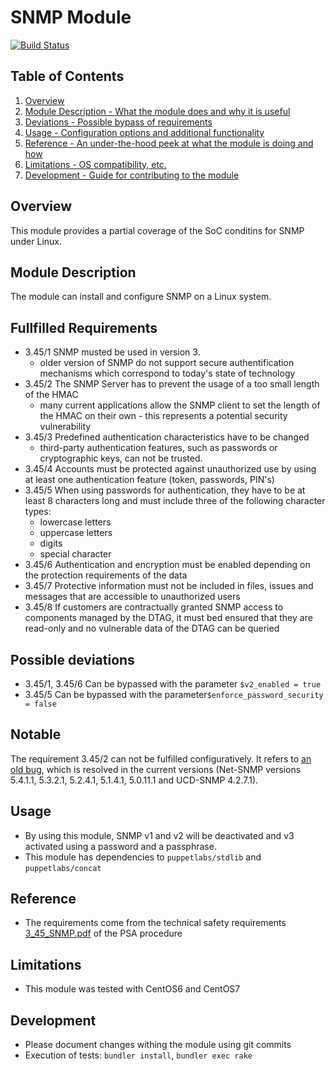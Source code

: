 # SNMP Module

[![Build Status](https://travis-ci.org/T-Systems-MMS/puppet-secc_snmpd.svg?branch=master)](https://travis-ci.org/T-Systems-MMS/puppet-secc_snmpd)

## Table of Contents

1. [Overview](#overview)
2. [Module Description - What the module does and why it is useful](#module-description)
4. [Deviations - Possible bypass of requirements](#Possible-deviations)
4. [Usage - Configuration options and additional functionality](#usage)
5. [Reference - An under-the-hood peek at what the module is doing and how](#reference)
6. [Limitations - OS compatibility, etc.](#limitations)
7. [Development - Guide for contributing to the module](#development)

## Overview

This module provides a partial coverage of the SoC conditins for SNMP under Linux.

## Module Description

The module can install and configure SNMP on a Linux system.

## Fullfilled Requirements

* 3.45/1 SNMP musted be used in version 3.
  * older version of SNMP do not support secure authentification mechanisms which correspond to today's state of technology
* 3.45/2 The SNMP Server has to prevent the usage of a too small length of the HMAC
  * many current applications allow the SNMP client to set the length of the HMAC on their own - this represents a potential security vulnerability
* 3.45/3 Predefined authentication characteristics have to be changed
  * third-party authentication features, such as passwords or cryptographic keys, can not be trusted.
* 3.45/4 Accounts must be protected against unauthorized use by using at least one authentication feature (token, passwords, PIN's)
* 3.45/5 When using passwords for authentication, they have to be at least 8 characters long and must include three of the following character types:
  * lowercase letters
  * uppercase letters
  * digits
  * special character
* 3.45/6 Authentication and encryption must be enabled depending on the protection requirements of the data
* 3.45/7 Protective information must not be included in files, issues and messages that are accessible to unauthorized users
* 3.45/8 If customers are contractually granted SNMP access to components managed by the DTAG, it must bed ensured that they are read-only and no vulnerable data of the DTAG can be queried

## Possible deviations

- 3.45/1, 3.45/6 Can be bypassed with the parameter ```$v2_enabled = true```
- 3.45/5 Can be bypassed with the parameter```$enforce_password_security = false```

## Notable

The requirement 3.45/2 can not be fulfilled configuratively. It refers to [an old bug](https://www.kb.cert.org/vuls/id/878044), which is resolved in the current versions (Net-SNMP versions 5.4.1.1, 5.3.2.1, 5.2.4.1, 5.1.4.1, 5.0.11.1 and UCD-SNMP 4.2.7.1).

## Usage

* By using this module, SNMP v1 and v2 will be deactivated and v3 activated using a password and a passphrase.
* This module has dependencies to ```puppetlabs/stdlib``` and ```puppetlabs/concat```

## Reference

* The requirements come from the technical safety requirements [3_45_SNMP.pdf](https://www.telekom.com/psa) of the PSA procedure

## Limitations

* This module was tested with CentOS6 and CentOS7

## Development

* Please document changes withing the module using git commits
* Execution of tests: `bundler install`, `bundler exec rake`